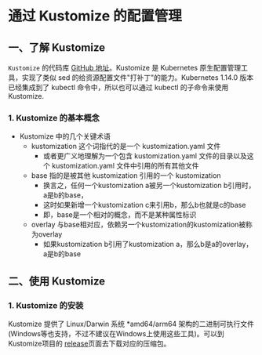 # 通过 Kustomize 的配置管理

## 一、了解 Kustomize

`Kustomize` 的代码库 [GitHub 地址](https://github.com/kubernetes-sigs/kustomize)。Kustomize 是 Kubernetes 原生配置管理工具，实现了类似 sed 的给资源配置文件"打补丁"的能力。Kubernetes 1.14.0 版本已经集成到了 kubectl 命令中，所以也可以通过 kubectl 的子命令来使用Kustomize.

### 1. Kustomize 的基本概念

- Kustomize 中的几个关键术语
    - kustomization 这个词指代的是一个 kustomization.yaml 文件
        - 或者更广义地理解为一个包含 kustomization.yaml 文件的目录以及这个 kustomization.yaml 文件中引用的所有其他文件
    - base 指的是被其他 kustomization 引用的一个 kustomization 
        - 换言之，任何一个kustomization a被另一个kustomization b引用时，a是b的base，
        - 这时如果新增一个kustomization c来引用b，那么b也就是c的base
        - 即，base是一个相对的概念，而不是某种属性标识
    - overlay 与base相对应，依赖另一个kustomization的kustomization被称为overlay
        - 如果kustomization b引用了kustomization a，那么b是a的overlay，a是b的base


## 二、使用 Kustomize

### 1. Kustomize 的安装

Kustomize 提供了 Linux/Darwin 系统 *amd64/arm64 架构的二进制可执行文件(Windows等也支持，不过不建议在Windows上使用这些工具)。可以到Kustomize项目的 [release](https://github.com/kubernetes-sigs/kustomize/releases)页面去下载对应的压缩包。